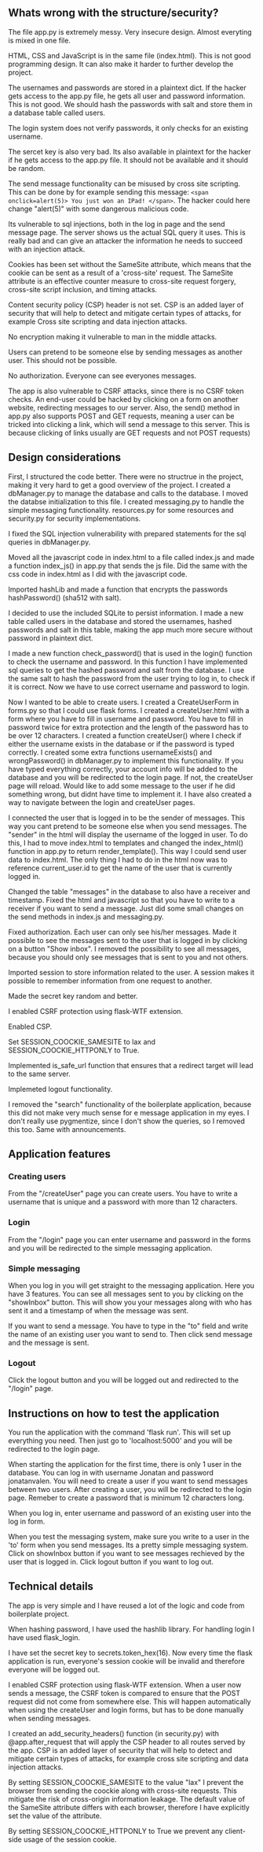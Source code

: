 ## Whats wrong with the structure/security?
The file app.py is extremely messy. Very insecure design. Almost everyting is mixed in one file. 

HTML, CSS and JavaScript is in the same file (index.html). This is not good programming design. It can also make it harder to further develop the project. 

The usernames and passwords are stored in a plaintext dict. If the hacker gets access to the app.py file, he gets all user and password information. This is not good. We should hash the passwords with salt and store them in a database table called users.

The login system does not verify passwords, it only checks for an existing username. 

The sercet key is also very bad. Its also available in plaintext for the hacker if he gets access to the app.py file. It should not be available and it should be random. 

The send message functionality can be misused by cross site scripting. This can be done by for example sending this message:
`<span onclick=alert(5)> You just won an IPad! </span>`. The hacker could here change "alert(5)" with some dangerous malicious code.

Its vulnerable to sql injections, both in the log in page and the send message page. The server shows us the actual SQL query it uses. This is really bad and can give an attacker the information he needs to succeed with an injection attack.

Cookies has been set without the SameSite attribute, which means that the cookie can be sent as a result of a 'cross-site' request. The SameSite attribute is an effective counter measure to cross-site request forgery, cross-site script inclusion, and timing attacks.

Content security policy (CSP) header is not set. CSP is an added layer of security that will help to detect and mitigate certain types of attacks, for example Cross site scripting and data injection attacks. 

No encryption making it vulnerable to man in the middle attacks. 

Users can pretend to be someone else by sending messages as another user. This should not be possible. 

No authorization. Everyone can see everyones messages.

The app is also vulnerable to CSRF attacks, since there is no CSRF token checks. An end-user could be hacked by clicking on a form on another website, redirecting messages to our server. Also, the send() method in app.py also supports POST and GET requests, meaning a user can be tricked into clicking a link, which will send a message to this server. This is because clicking of links usually are GET requests and not POST requests)

## Design considerations

First, I structured the code better. There were no structrue in the project, making it very hard to get a good overview of the project. I created a dbManager.py to manage the database and calls to the database. I moved the databse initialization to this file. I created messaging.py to handle the simple messaging functionality. resources.py for some resources and security.py for security implementations.

I fixed the SQL injection vulnerability with prepared statements for the sql queries in dbManager.py.

Moved all the javascript code in index.html to a file called index.js and made a function index_js() in app.py that sends the js file. Did the same with the css code in index.html as I did with the javascript code. 

Imported hashLib and made a function that encrypts the passwords hashPassword() (sha512 with salt). 

I decided to use the included SQLite to persist information. I made a new table called users in the database and stored the usernames, hashed passwords and salt in this table, making the app much more secure without password in plaintext dict. 

I made a new function check_password() that is used in the login() function to check the username and password. In this function I have implemented sql queries to get the hashed password and salt from the database. I use the same salt to hash the password from the user trying to log in, to check if it is correct. Now we have to use correct username and password to login. 

Now I wanted to be able to create users. I created a CreateUserForm in forms.py so that I could use flask forms. I created a createUser.html with a form where you have to fill in username and password. You have to fill in password twice for extra protection and the length of the password has to be over 12 characters. I created a function createUser() where I check if either the username exists in the database or if the password is typed correctly. I created some extra functions usernameExists() and wrongPassword() in dbManager.py to implement this functionality. If you have typed everything correctly, your account info will be added to the database and you will be redirected to the login page. If not, the createUser page will reload. Would like to add some message to the user if he did something wrong, but didnt have time to implement it. I have also created a way to navigate between the login and createUser pages. 

I connected the user that is logged in to be the sender of messages. This way you cant pretend to be someone else when you send messages. The "sender" in the html will display the username of the logged in user. To do this, I had to move index.html to templates and changed the index_html() function in app.py to return render_template(). This way I could send user data to index.html. The only thing I had to do in the html now was to reference current_user.id to get the name of the user that is currently logged in. 

Changed the table "messages" in the database to also have a receiver and timestamp. Fixed the html and javascript so that you have to write to a receiver if you want to send a message. Just did some small changes on the send methods in index.js and messaging.py.

Fixed authorization. Each user can only see his/her messages. Made it possible to see the messages sent to the user that is logged in by clicking on a button "Show inbox". I removed the possibility to see all messages, because you should only see messages that is sent to you and not others. 

Imported session to store information related to the user. A session makes it possible to remember information from one request to another.

Made the secret key random and better.

I enabled CSRF protection using flask-WTF extension.

Enabled CSP. 

Set SESSION_COOCKIE_SAMESITE to lax and SESSION_COOCKIE_HTTPONLY to True.

Implemented is_safe_url function that ensures that a redirect target will lead to the same server.

Implemeted logout functionality.   

I removed the "search" functionality of the boilerplate application, because this did not make very much sense for e message application in my eyes. I don't really use pygmentize, since I don't show the queries, so I removed this too. Same with announcements. 

## Application features
### Creating users
From the "/createUser" page you can create users. You have to write a username that is unique and a password with more than 12 characters. 

### Login
From the "/login" page you can enter username and password in the forms and you will be redirected to the simple messaging application. 

### Simple messaging
When you log in you will get straight to the messaging application. Here you have 3 features. You can see all messages sent to you by clicking on the "showInbox" button. This will show you your messages along with who has sent it and a timestamp of when the message was sent. 

If you want to send a message. You have to type in the "to" field and write the name of an existing user you want to send to. Then click send message and the message is sent.

### Logout
Click the logout button and you will be logged out and redirected to the "/login" page.


## Instructions on how to test the application

You run the application with the command 'flask run'. This will set up everything you need. Then just go to 'localhost:5000' and you will be redirected to the login page.

When starting the application for the first time, there is only 1 user in the database. You can log in with username Jonatan and password jonatanvalen. You will need to create a user if you want to send messages between two users. After creating a user, you will be redirected to the login page. Remeber to create a password that is minimum 12 characters long. 

When you log in, enter username and password of an existing user into the log in form. 

When you test the messaging system, make sure you write to a user in the 'to' form when you send messages. Its a pretty simple messaging system. Click on showInbox button if you want to see messages rechieved by the user that is logged in. Click logout button if you want to log out. 

## Technical details

The app is very simple and I have reused a lot of the logic and code from boilerplate project. 

When hashing password, I have used the hashlib library. For handling login I have used flask_login. 

I have set the secret key to secrets.token_hex(16). Now every time the flask application is run, everyone's session cookie will be invalid and therefore everyone will be logged out.

I enabled CSRF protection using flask-WTF extension. When a user now sends a message, the CSRF token is compared to ensure that the POST request did not come from somewhere else. This will happen automatically when using the createUser and login forms, but has to be done manually when sending messages.

I created an add_security_headers() function (in security.py) with @app.after_request that will apply the CSP header to all routes served by the app. CSP is an added layer of security that will help to detect and mitigate certain types of attacks, for example cross site scripting and data injection attacks. 

By setting SESSION_COOCKIE_SAMESITE to the value "lax" I prevent the browser from sending the coockie along with cross-site requests. This mitigate the risk of cross-origin information leakage. The default value of the SameSite attribute differs with each browser, therefore I have explicitly set the value of the attribute.

By setting SESSION_COOCKIE_HTTPONLY to True we prevent any client-side usage of the session cookie.



